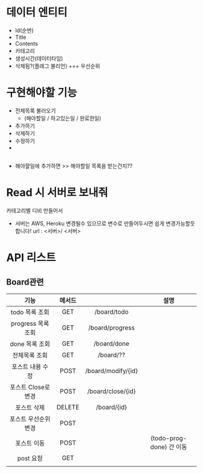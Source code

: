 # 데이터 엔티티
- Id(순번)
- Title
- Contents
- 카테고리
- 생성시간(데이터타임)
- 삭제됨?(플래그 불리언)
+++ 우선순위

# 구현해야할 기능 
- 전체목록 불러오기 
  - (해야할일 / 하고있는일 / 완료한일)
- 추가하기
- 삭제하기
- 수정하기
- 
## 
- 해야햘일에 추가하면 >> 해야할일 목록을 받는건지??


# Read 시 서버로 보내줘
카테고리별 디비 만들어서


- 서버는 AWS, Heroku 변경될수 있으므로 변수로 만들어두시면 쉽게 변경가능할듯 합니다!
url : <서버>/
<서버> 
# API 리스트
## Board관련
| 기능 | 메서드 |  | 설명|
|:---:|:---:|:---:|:---:|
|todo 목록 조회|GET|/board/todo||
| progress 목록 조회|GET|/board/progress||
| done 목록 조회|GET|/board/done||
| 전체목록 조회|GET|/board/??||
| 포스트 내용 수정|POST|/board/modify/{id}||
| 포스트 Close로 변경|POST|/board/close/{id}||
| 포스트 삭제|DELETE|/board/{id}||
| 포스트 우선순위 변경|POST|||
| 포스트 이동|POST||(todo-prog-done) 간 이동|
| post 요청|GET|||
||||
